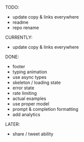 TODO:

- update copy & links everywhere
- readme
- repo rename

CURRENTLY:

- update copy & links everywhere

DONE:

- footer
- typing animation
- use async types
- skeleton / loading state
- error state
- rate limiting
- actual examples
- use proper model
- prompt & completion formatting
- add analytics

LATER:

- share / tweet ability
